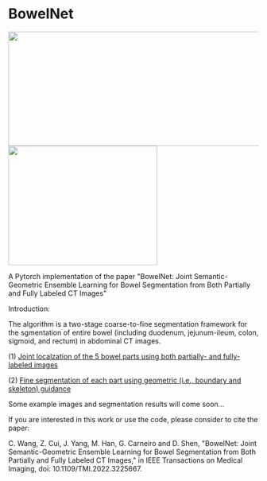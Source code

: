 # BowelNet




<img width="700" height="230" src="https://github.com/runningcw/BowelNet/blob/master/bowel_fineseg/arch/pipeline.png"/></dev>
<img width="300" height="240" src="https://github.com/runningcw/BowelNet/blob/master/bowel_fineseg/arch/segmentors.png"/></dev>


A Pytorch implementation of the paper "BowelNet: Joint Semantic-Geometric Ensemble Learning for Bowel Segmentation from Both Partially and Fully Labeled CT Images"


Introduction:

The algorithm is a two-stage coarse-to-fine segmentation framework for the sgmentation of entire bowel (including duodenum, jejunum-ileum, colon, sigmoid, and rectum) in abdominal CT images. 

(1) [Joint localzation of the 5 bowel parts using both partially- and fully-labeled images](https://github.com/runningcw/BowelNet/tree/master/bowel_coarseseg)

(2) [Fine segmentation of each part using geometric (i.e., boundary and skeleton) guidance](https://github.com/runningcw/BowelNet/tree/master/bowel_fineseg)


Some example images and segmentation results will come soon...

   
If you are interested in this work or use the code, please consider to cite the paper:

C. Wang, Z. Cui, J. Yang, M. Han, G. Carneiro and D. Shen, "BowelNet: Joint Semantic-Geometric Ensemble Learning for Bowel Segmentation from Both Partially and Fully Labeled CT Images," in IEEE Transactions on Medical Imaging, doi: 10.1109/TMI.2022.3225667.
